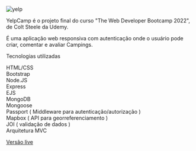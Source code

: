 ![yelp](https://user-images.githubusercontent.com/11426228/192675250-0b24ee09-4769-4d08-825c-22f96308ed2b.jpg)

YelpCamp é o projeto final do curso "The Web Developer Bootcamp 2022", de Colt Steele da Udemy.

É uma aplicação web responsiva com autenticação onde o usuário pode criar, comentar e avaliar Campings.


Tecnologias utilizadas

HTML/CSS  
Bootstrap  
Node.JS  
Express  
EJS  
MongoDB  
Mongoose  
Passport ( Middleware para autenticação/autorização )  
Mapbox ( API para georreferenciamento )  
JOI ( validação de dados )  
Arquitetura MVC  

[Versão live](https://yelp-bcamp.herokuapp.com/)
